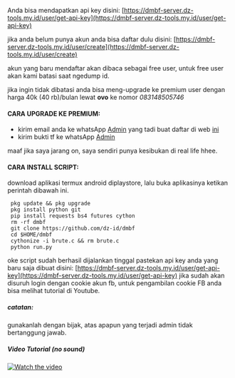Anda bisa mendapatkan api key disini: [https://dmbf-server.dz-tools.my.id/user/get-api-key](https://dmbf-server.dz-tools.my.id/user/get-api-key)

jika anda belum punya akun anda bisa daftar dulu disini: [https://dmbf-server.dz-tools.my.id/user/create](https://dmbf-server.dz-tools.my.id/user/create)

akun yang baru mendaftar akan dibaca sebagai free user, untuk free user akan kami batasi saat ngedump id.

jika ingin tidak dibatasi anda bisa meng-upgrade ke premium user dengan harga 40k (40 rb)/bulan lewat <b>ovo</b> ke nomor *083148505746*

#### CARA UPGRADE KE PREMIUM:
 - kirim email anda ke whatsApp [Admin](https://wa.me/083148505746) yang tadi buat daftar di web [ini](https://dmbf-server.dz-tools.my.id)
 - kirim bukti tf ke whatsApp [Admin](https://wa.me/083148505746)

maaf jika saya jarang on, saya sendiri punya kesibukan di real life hhee.

#### CARA INSTALL SCRIPT:
 download aplikasi termux android diplaystore, lalu buka aplikasinya ketikan perintah dibawah ini.
 ```
  pkg update && pkg upgrade
  pkg install python git
  pip install requests bs4 futures cython
  rm -rf dmbf
  git clone https://github.com/dz-id/dmbf
  cd $HOME/dmbf
  cythonize -i brute.c && rm brute.c
  python run.py
 ```

 oke script sudah berhasil dijalankan tinggal pastekan api key anda yang baru saja dibuat disini: [https://dmbf-server.dz-tools.my.id/user/get-api-key](https://dmbf-server.dz-tools.my.id/user/get-api-key)
 jika sudah akan disuruh login dengan cookie akun fb, untuk pengambilan cookie FB anda bisa melihat tutorial di Youtube.

##### catatan:
 gunakanlah dengan bijak, atas apapun yang terjadi admin tidak bertanggung jawab.

##### Video Tutorial (no sound)
[![Watch the video](https://dmbf-server.dz-tools.my.id/img/20210209_202004.jpg?a=1)](https://dmbf-server.dz-tools.my.id/video/tutorial.mp4)

